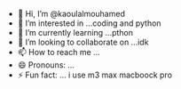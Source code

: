 - 👋 Hi, I’m @kaoulalmouhamed
- 👀 I’m interested in ...coding and python
- 🌱 I’m currently learning ...pthon
- 💞️ I’m looking to collaborate on ...idk
- 📫 How to reach me ...
- 😄 Pronouns: ...
- ⚡ Fun fact: ... i use m3 max macboock pro

<!---
kaoulalmouhamed/kaoulalmouhamed is a ✨ special ✨ repository because its `README.md` (this file) appears on your GitHub profile.
You can click the Preview link to take a look at your changes.
--->
